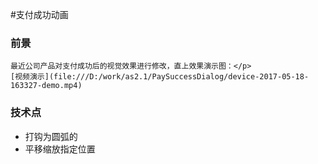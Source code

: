 #支付成功动画
### 前景
    最近公司产品对支付成功后的视觉效果进行修改，直上效果演示图：</p>
    [视频演示](file:///D:/work/as2.1/PaySuccessDialog/device-2017-05-18-163327-demo.mp4)

### 技术点
- 打钩为圆弧的
- 平移缩放指定位置


